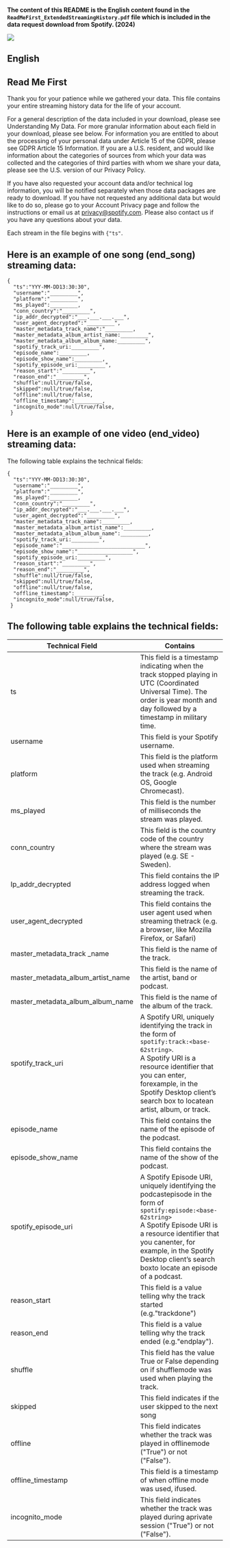 **The content of this README is the English content found in the `ReadMeFirst_ExtendedStreamingHistory.pdf` file which is included in the data request download from Spotify. (2024)**

![](https://web-api.textin.com/ocr_image/external/d9b8d00e54c96774.jpg)

## English

## Read Me First

Thank you for your patience while we gathered your data. This file contains your entire streaming history data for the life of your account. 

For a general description of the data included in your download, please see Understanding My Data. For more granular information about each field in your download, please see below. For information you are entitled to about the processing of your personal data under Article 15 of the GDPR, please see GDPR Article 15 Information. If you are a U.S. resident, and would like information about the categories of sources from which your data was collected and the categories of third parties with whom we share your data, please see the U.S. version of our Privacy Policy.

If you have also requested your account data and/or technical log information, you will be notified separately when those data packages are ready to download. If you have not requested any additional data but would like to do so, please go to your Account Privacy page and follow the instructions or email us at privacy@spotify.com. Please also contact us if you have any questions about your data.

Each stream in the file begins with `{"ts"`.

## Here is an example of one song (end_song) streaming data:
```
{  
  "ts":"YYY-MM-DD13:30:30",  
  "username":"_________",  
  "platform":"_________",  
  "ms_played":_________,  
  "conn_country":"_________",  
  "ip_addr_decrypted":"___.___.___.___",  
  "user_agent_decrypted":"_________",  
  "master_metadata_track_name":"_________,  
  "master_metadata_album_artist_name:_________",  
  "master_metadata_album_album_name:_________",  
  "spotify_track_uri:_________",  
  "episode_name":_________,  
  "episode_show_name":_________,  
  "spotify_episode_uri:_________",  
  "reason_start":"_________",  
  "reason_end":"_________",  
  "shuffle":null/true/false,  
  "skipped":null/true/false,  
  "offline":null/true/false,  
  "offline_timestamp":_________,  
  "incognito_mode":null/true/false,  
 }  
```


## Here is an example of one video (end_video) streaming data:

The following table explains the technical fields:
```
{  
  "ts":"YYY-MM-DD13:30:30",  
  "username":"_________",  
  "platform":"_________",  
  "ms_played":_________,  
  "conn_country":"_________",  
  "ip_addr_decrypted":"___.___.___.___",  
  "user_agent_decrypted":"_________",  
  "master_metadata_track_name":_________,  
  "master_metadata_album_artist_name":_________,  
  "master_metadata_album_album_name":_________,  
  "spotify_track_uri:_________",  
  "episode_name":"___________________________",  
  "episode_show_name":"__________________",  
  "spotify_episode_uri:_________",  
  "reason_start":"_________",  
  "reason_end":"_________",  
  "shuffle":null/true/false,  
  "skipped":null/true/false,  
  "offline":null/true/false,  
  "offline_timestamp":_________,  
  "incognito_mode":null/true/false,  
 }  
```

## The following table explains the technical fields:

| Technical Field | Contains |
| -- | -- |
| ts | This field is a timestamp indicating when the track stopped playing in UTC (Coordinated Universal Time). The order is year month and day followed by a timestamp in military time.
| username | This field is your Spotify username. |
| platform | This field is the platform used when streaming the track (e.g. Android OS, Google Chromecast). |
| ms_played | This field is the number of milliseconds the stream was played. |
| conn_country | This field is the country code of the country where the stream was played (e.g. SE - Sweden). |
| Ip_addr_decrypted | This field contains the IP address logged when streaming the track. |
| user_agent_decrypted | This field contains the user agent used when streaming thetrack (e.g. a browser, like Mozilla Firefox, or Safari) |
| master_metadata_track _name | This field is the name of the track. |
| master_metadata_album_artist_name | This field is the name of the artist, band or podcast. |
| master_metadata_album_album_name | This field is the name of the album of the track. |
| spotify_track_uri | A Spotify URI, uniquely identifying the track in the form of `spotify:track:<base-62string>`. <br> A Spotify URI is a resource identifier that you can enter, forexample, in the Spotify Desktop client’s search box to locatean artist, album, or track. |
| episode_name | This field contains the name of the episode of the podcast. |
| episode_show_name | This field contains the name of the show of the podcast. |
| spotify_episode_uri | A Spotify Episode URI, uniquely identifying the podcastepisode in the form of `spotify:episode:<base-62string>` <br> A Spotify Episode URI is a resource identifier that you canenter, for example, in the Spotify Desktop client’s search boxto locate an episode of a podcast. |
| reason_start | This field is a value telling why the track started (e.g."trackdone") |
| reason_end | This field is a value telling why the track ended (e.g."endplay"). |
| shuffle | This field has the value True or False depending on if shufflemode was used when playing the track. |
| skipped | This field indicates if the user skipped to the next song |
| offline | This field indicates whether the track was played in offlinemode ("True") or not ("False"). |
| offline_timestamp | This field is a timestamp of when offline mode was used, ifused. |
| incognito_mode | This field indicates whether the track was played during aprivate session ("True") or not ("False"). |




